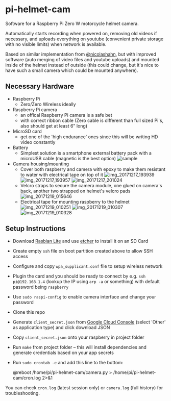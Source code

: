 # pi-helmet-cam
Software for a Raspberry Pi Zero W motorcycle helmet camera.

Automatically starts recording when powered on, removing old videos if necessary, and uploads everything on youtube (convenient private storage with no visible limits) when network is available.

Based on similar implementation from [@nicolashahn](https://github.com/nicolashahn/pi-helmet-cam), but with improved software (auto merging of video files and youtube uploads) and mounted inside of the helmet instead of outside (this could change, but it's nice to have such a small camera which could be mounted anywhere).

## Necessary Hardware

- Raspberry Pi
  - Zero/Zero Wireless ideally
- Raspberry Pi camera
  - an offical Raspberry Pi camera is a safe bet
  - with correct ribbon cable (Zero cable is different than full sized Pi's, also should get at least 6" long)
- MicroSD card
  - get one of the 'high endurance' ones since this will be writing HD video constantly
- Battery
  - Simplest solution is a smartphone external battery pack with a microUSB cable (magnetic is the best option)
    ![sample](https://user-images.githubusercontent.com/193864/34119829-8479579c-e45e-11e7-94ac-1a94802c5b65.gif)
- Camera housing/mounting
  - Cover both raspberry and camera with epoxy to make them resistant to water with electrical tape on top of it
    ![img_20171217_193939](https://user-images.githubusercontent.com/193864/34120125-8629157c-e45f-11e7-9a1f-daa03d68f30f.jpg)
    ![img_20171217_193957](https://user-images.githubusercontent.com/193864/34120126-8660c288-e45f-11e7-891d-acad509388e7.jpg)
    ![img_20171217_201024](https://user-images.githubusercontent.com/193864/34120127-86a0c0e0-e45f-11e7-958c-7530c8855843.jpg)
  - Velcro straps to secure the camera module, one glued on camera's back, another two strapped on helmet's velcro pads
    ![img_20171219_015646](https://user-images.githubusercontent.com/193864/34120320-2903c38c-e460-11e7-86b8-a262eee40e0a.jpg)
  - Electrical tape for mounting raspberry to the helmet
    ![img_20171219_010251](https://user-images.githubusercontent.com/193864/34120191-c344ca82-e45f-11e7-80aa-55c0eeb463d1.jpg)
    ![img_20171219_010307](https://user-images.githubusercontent.com/193864/34120192-c38032f2-e45f-11e7-8d8e-72e10ad19639.jpg)
    ![img_20171219_010328](https://user-images.githubusercontent.com/193864/34120193-c3bcfe12-e45f-11e7-930c-b7d0d3f46738.jpg)

## Setup Instructions

- Download [Rasbian Lite](https://downloads.raspberrypi.org/raspbian_lite_latest) and use [etcher](https://etcher.io/) to install it on an SD Card
- Create empty `ssh` file on boot partition created above to allow SSH access
- Configure and copy `wpa_supplicant.conf` file to setup wireless network
- Plugin the card and you should be ready to connect by e.g. `ssh pi@192.168.1.4` (lookup the IP using `arp -a` or something) with default password being `raspberry`
- Use `sudo raspi-config` to enable camera interface and change your password
- Clone this repo
- Generate `client_secret.json` from [Google Cloud Console](https://console.cloud.google.com/apis/credentials/oauthclient) (select 'Other' as application type) and click download JSON
- Copy `client_secret.json` onto your raspberry in project folder
- Run `make` from project folder – this will install dependencies and generate credentials based on your app secrets
- Run `sudo crontab -e` and add this line to the bottom:

    @reboot /home/pi/pi-helmet-cam/camera.py > /home/pi/pi-helmet-cam/cron.log 2>&1

You can check `cron.log` (latest session only) or `camera.log` (full history) for troubleshooting.
